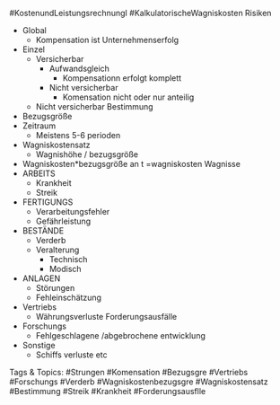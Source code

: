  #KostenundLeistungsrechnungI #KalkulatorischeWagniskosten Risiken
  - Global
    - Kompensation ist Unternehmenserfolg
  - Einzel
    - Versicherbar
      - Aufwandsgleich
        - Kompensationn erfolgt komplett
      - Nicht versicherbar
        - Komensation nicht oder nur anteilig
    - Nicht versicherbar
 Bestimmung
  - Bezugsgröße
  - Zeitraum
    - Meistens 5-6 perioden
  - Wagniskostensatz
    - Wagnishöhe / bezugsgröße
  - Wagniskosten*bezugsgröße an t =wagniskosten
 Wagnisse
  - ARBEITS
    - Krankheit
    - Streik
  - FERTIGUNGS
    - Verarbeitungsfehler
    - Gefährleistung
  - BESTÄNDE
    - Verderb
    - Veralterung
      - Technisch 
      - Modisch
  - ANLAGEN
    - Störungen
    - Fehleinschätzung
  - Vertriebs
    - Währungsverluste Forderungsausfälle
  - Forschungs
    - Fehlgeschlagene /abgebrochene entwicklung
  - Sonstige
    - Schiffs verluste etc

   Tags & Topics:
   #Strungen
   #Komensation
   #Bezugsgre
   #Vertriebs
   #Forschungs
   #Verderb
   #Wagniskostenbezugsgre
   #Wagniskostensatz
   #Bestimmung
   #Streik
   #Krankheit
   #Forderungsausflle